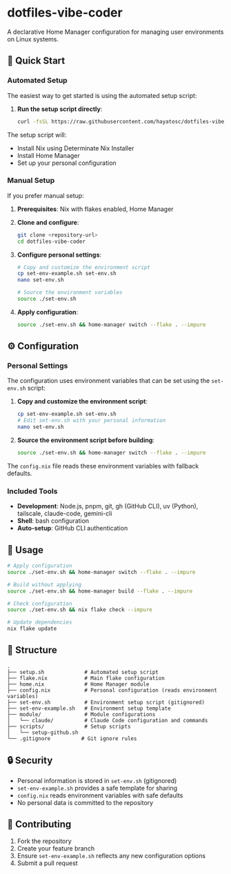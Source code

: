 # dotfiles-vibe-coder

A declarative Home Manager configuration for managing user environments on Linux systems.

## 🚀 Quick Start

### Automated Setup

The easiest way to get started is using the automated setup script:

1. **Run the setup script directly**:
   ```bash
   curl -fsSL https://raw.githubusercontent.com/hayatosc/dotfiles-vibe-coder/refs/heads/main/setup.sh | bash
   ```

The setup script will:
- Install Nix using Determinate Nix Installer
- Install Home Manager
- Set up your personal configuration

### Manual Setup

If you prefer manual setup:

1. **Prerequisites**: Nix with flakes enabled, Home Manager

2. **Clone and configure**:
   ```bash
   git clone <repository-url>
   cd dotfiles-vibe-coder
   ```

3. **Configure personal settings**:
   ```bash
   # Copy and customize the environment script
   cp set-env-example.sh set-env.sh
   nano set-env.sh
   
   # Source the environment variables
   source ./set-env.sh
   ```

4. **Apply configuration**:
   ```bash
   source ./set-env.sh && home-manager switch --flake . --impure
   ```

## ⚙️ Configuration

### Personal Settings

The configuration uses environment variables that can be set using the `set-env.sh` script:

1. **Copy and customize the environment script**:
   ```bash
   cp set-env-example.sh set-env.sh
   # Edit set-env.sh with your personal information
   nano set-env.sh
   ```

2. **Source the environment script before building**:
   ```bash
   source ./set-env.sh && home-manager switch --flake . --impure
   ```

The `config.nix` file reads these environment variables with fallback defaults.

### Included Tools

- **Development**: Node.js, pnpm, git, gh (GitHub CLI), uv (Python), tailscale, claude-code, gemini-cli
- **Shell**: bash configuration
- **Auto-setup**: GitHub CLI authentication

## 🔧 Usage

```bash
# Apply configuration
source ./set-env.sh && home-manager switch --flake . --impure

# Build without applying
source ./set-env.sh && home-manager build --flake . --impure

# Check configuration
source ./set-env.sh && nix flake check --impure

# Update dependencies
nix flake update
```

## 📂 Structure

```
.
├── setup.sh             # Automated setup script
├── flake.nix            # Main flake configuration
├── home.nix             # Home Manager module
├── config.nix           # Personal configuration (reads environment variables)
├── set-env.sh           # Environment setup script (gitignored)
├── set-env-example.sh   # Environment setup template
├── module/              # Module configurations
│   └── claude/          # Claude Code configuration and commands
├── scripts/             # Setup scripts
│   └── setup-github.sh
└── .gitignore          # Git ignore rules
```

## 🔒 Security

- Personal information is stored in `set-env.sh` (gitignored)
- `set-env-example.sh` provides a safe template for sharing
- `config.nix` reads environment variables with safe defaults
- No personal data is committed to the repository

## 🤝 Contributing

1. Fork the repository
2. Create your feature branch
3. Ensure `set-env-example.sh` reflects any new configuration options
4. Submit a pull request